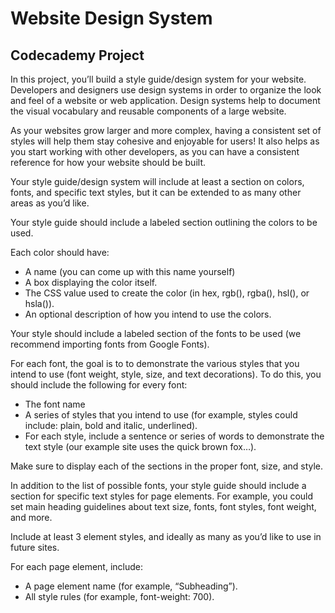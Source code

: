 # Website Design System

## Codecademy Project

In this project, you’ll build a style guide/design system for your website. Developers and designers use design systems in order to organize the look and feel of a website or web application. Design systems help to document the visual vocabulary and reusable components of a large website.

As your websites grow larger and more complex, having a consistent set of styles will help them stay cohesive and enjoyable for users! It also helps as you start working with other developers, as you can have a consistent reference for how your website should be built.

Your style guide/design system will include at least a section on colors, fonts, and specific text styles, but it can be extended to as many other areas as you’d like.

Your style guide should include a labeled section outlining the colors to be used.

Each color should have:

- A name (you can come up with this name yourself)
- A box displaying the color itself.
- The CSS value used to create the color (in hex, rgb(), rgba(), hsl(), or hsla()).
- An optional description of how you intend to use the colors.

Your style should include a labeled section of the fonts to be used (we recommend importing fonts from Google Fonts).

For each font, the goal is to to demonstrate the various styles that you intend to use (font weight, style, size, and text decorations). To do this, you should include the following for every font:

- The font name
- A series of styles that you intend to use (for example, styles could include: plain, bold and italic, underlined).
- For each style, include a sentence or series of words to demonstrate the text style (our example site uses the quick brown fox…).

Make sure to display each of the sections in the proper font, size, and style.


In addition to the list of possible fonts, your style guide should include a section for specific text styles for page elements. For example, you could set main heading guidelines about text size, fonts, font styles, font weight, and more.

Include at least 3 element styles, and ideally as many as you’d like to use in future sites.

For each page element, include:

- A page element name (for example, “Subheading”).
- All style rules (for example, font-weight: 700).